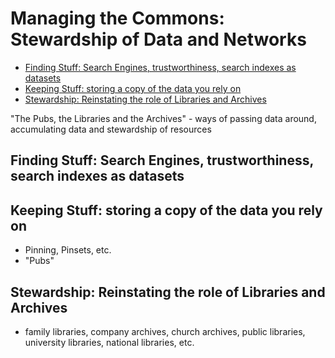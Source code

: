 # Managing the Commons: Stewardship of Data and Networks

- [Finding Stuff: Search Engines, trustworthiness, search indexes as datasets](#finding-stuff-search-engines-trustworthiness-search-indexes-as-datasets)
- [Keeping Stuff: storing a copy of the data you rely on](#keeping-stuff-storing-a-copy-of-the-data-you-rely-on)
- [Stewardship: Reinstating the role of Libraries and Archives](#stewardship-reinstating-the-role-of-libraries-and-archives)

"The Pubs, the Libraries and the Archives" - ways of passing data around, accumulating data and stewardship of resources

## Finding Stuff: Search Engines, trustworthiness, search indexes as datasets


## Keeping Stuff: storing a copy of the data you rely on
  - Pinning, Pinsets, etc.
  - "Pubs"

## Stewardship: Reinstating the role of Libraries and Archives
  - family libraries, company archives, church archives, public libraries, university libraries, national libraries, etc.
